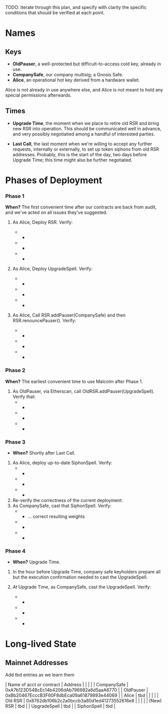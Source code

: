 


TODO: Iterate through this plan, and specify with clarity the specific conditions that should be verified at each point.

# Names 

## Keys

- **OldPauser**, a well-protected but difficult-to-access cold key, already in use.
- **CompanySafe**, our company multisig; a Gnosis Safe.
- **Alice**, an operational hot key derived from a hardware wallet.

Alice is not already in use anywhere else, and Alice is not meant to hold any special permissions afterwards.

## Times

- **Upgrade Time**, the moment when we place to retire old RSR and bring new RSR into operation. This should be communicated well in advance, and very possibly negotiatied among a handful of interested parties.

- **Last Call**, the last moment when we're willing to accept any further requests, internally or externally, to set up token siphons from old RSR addresses. Probably, this is the start of the day, two days before Upgrade Time; this time might also be further negotiated.

# Phases of Deployment
### Phase 1
**When?** The first convenient time after our contracts are back from audit, and we've acted on all issues they've suggested.

1. As Alice, Deploy RSR. Verify:
   * -
   * - 
   * -
    
2. As Alice, Deploy UpgradeSpell. Verify:
   * -
   * -
   * - 
3. As Alice, Call RSR.addPauser(CompanySafe) and then RSR.renouncePauser(). Verify:
   * -
   * -
   * -
    
### Phase 2
**When?**  The earliest convenient time to use Malcolm after Phase 1.

1. As OldPauser, via Etherscan, call OldRSR.addPauser(UpgradeSpell). Verify that:
   * -
   * - 
   * -
    
### Phase 3
- **When?** Shortly after Last Call.

1. As Alice, deploy up-to-date SiphonSpell. Verify:
   * - 
   * - 
   * - 
2. Re-verify the correctness of the current deployment:
3. As CompanySafe, cast that SiphonSpell. Verify:
   * - ... correct resulting weights
   * - 
   * - 

### Phase 4
- **When?** Upgrade Time.

1. In the hour before Upgrade Time, company safe keyholders prepare all but the execution confirmation needed to cast the UpgradeSpell.

2. _At_ Upgrade Time, as CompanySafe, cast the UpgradeSpell. Verify:
   * -
   * -
   * -

# Long-lived State

## Mainnet Addresses 

Add tbd entries as we learn them

| Name of acct or contract | Address                                    |
|                          |                                            |
| CompanySafe              | 0xA7b123D54BcEc14b4206dAb796982a6d5aaA6770 |
| OldPauser                | 0xBb20467EcccB3F60F8dbEca09a61879893e44069 |
| Alice                    | tbd                                        |
|                          |                                            |
| Old RSR                  | 0x8762db106b2c2a0bccb3a80d1ed41273552616e8 |
|                          |                                            |
| (New) RSR                | tbd                                        |
| UpgradeSpell             | tbd                                        |
| SiphonSpell              | tbd                                        |



    
